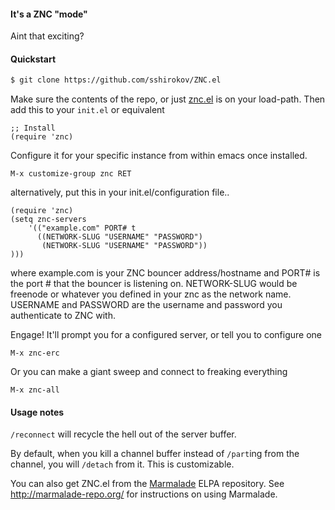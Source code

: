 #### It's a ZNC "mode"

Aint that exciting?

#### Quickstart 

```sh
$ git clone https://github.com/sshirokov/ZNC.el
```

Make sure the contents of the repo, or just [znc.el](/znc.el) is on your load-path.
Then add this to your `init.el` or equivalent

```elisp
;; Install
(require 'znc)
```

Configure it for your specific instance from within emacs once installed.

```
M-x customize-group znc RET
```

alternatively, put this in your init.el/configuration file..

```
(require 'znc)
(setq znc-servers
    '(("example.com" PORT# t
      ((NETWORK-SLUG "USERNAME" "PASSWORD")
       (NETWORK-SLUG "USERNAME" "PASSWORD"))
)))

```
where example.com is your ZNC bouncer address/hostname and PORT# is the port # that the bouncer is listening on.
NETWORK-SLUG would be freenode or whatever you defined in your znc as the network name.
USERNAME and PASSWORD are the username and password you authenticate to ZNC with.


Engage!
It'll prompt you for a configured server, or tell you to configure one

```
M-x znc-erc

```

Or you can make a giant sweep and connect to freaking everything

```
M-x znc-all
```

#### Usage notes

`/reconnect` will recycle the hell out of the server buffer.

By default, when you kill a channel buffer instead of `/part`ing from the channel, you will `/detach` from it.
This is customizable. 

You can also get ZNC.el from the [Marmalade](http://marmalade-repo.org/) ELPA repository. See http://marmalade-repo.org/ for instructions on using Marmalade.
